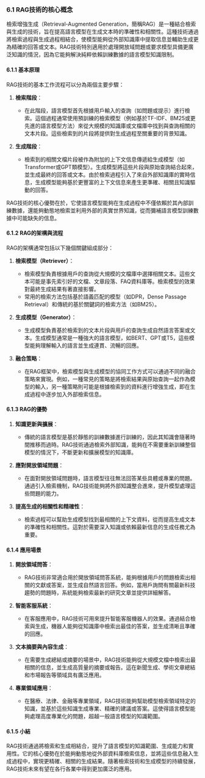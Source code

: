 ### **6.1 RAG技術的核心概念**

檢索增強生成（Retrieval-Augmented Generation，簡稱RAG）是一種結合檢索與生成的技術，旨在提高語言模型在生成文本時的準確性和相關性。這種技術通過將檢索過程與生成過程相結合，使模型能夠從外部知識庫中提取信息並輔助生成更為精確的回答或文本。RAG技術特別適用於處理開放域問題或要求模型具備更廣泛知識的情況，因為它能夠解決純粹依賴訓練數據的語言模型知識限制。

#### **6.1.1 基本原理**

RAG技術的基本工作流程可以分為兩個主要步驟：

1. **檢索階段**：
   - 在此階段，語言模型首先根據用戶輸入的查詢（如問題或提示）進行檢索。這個過程通常使用預訓練的檢索模型（例如基於TF-IDF、BM25或更先進的語言模型方法）來從大規模的知識庫或文檔庫中找到與查詢相關的文本片段。這些檢索到的片段將提供對生成過程至關重要的背景知識。

2. **生成階段**：
   - 檢索到的相關文檔片段被作為附加的上下文信息傳遞給生成模型（如Transformer或GPT類模型）。生成模型將這些片段與原始查詢結合起來，並生成最終的回答或文本。由於檢索過程引入了來自外部知識庫的實時信息，生成模型能夠基於更豐富的上下文信息來產生更準確、相關且知識驅動的回答。

RAG技術的核心優勢在於，它使語言模型能夠在生成過程中不僅依賴於其內部訓練數據，還能夠動態地檢索並利用外部的真實世界知識，從而彌補語言模型訓練數據中可能缺失的信息。

#### **6.1.2 RAG的架構與流程**

RAG的架構通常包括以下幾個關鍵組成部分：

1. **檢索模型（Retriever）**：
   - 檢索模型負責根據用戶的查詢從大規模的文檔庫中選擇相關文本。這些文本可能是事先索引好的文檔、文章段落、FAQ資料庫等。檢索模型的效果對最終生成結果有著直接影響。
   - 常用的檢索方法包括基於語義匹配的模型（如DPR，Dense Passage Retrieval）和傳統的基於關鍵詞的檢索方法（如BM25）。

2. **生成模型（Generator）**：
   - 生成模型負責基於檢索到的文本片段與用戶的查詢生成自然語言答案或文本。生成模型通常是一種強大的語言模型，如BERT、GPT或T5，這些模型能夠理解輸入的語言並生成連貫、流暢的回應。

3. **融合策略**：
   - 在RAG框架中，檢索模型與生成模型的協同工作方式可以通過不同的融合策略來實現。例如，一種常見的策略是將檢索結果與原始查詢一起作為模型的輸入，另一種策略則可能是根據檢索到的資料進行增強生成，即在生成過程中逐步加入外部檢索信息。

#### **6.1.3 RAG的優勢**

1. **知識更新與擴展**：
   - 傳統的語言模型是基於靜態的訓練數據進行訓練的，因此其知識會隨著時間推移而過時。RAG技術通過檢索外部知識，能夠在不需要重新訓練整個模型的情況下，不斷更新和擴展模型的知識庫。

2. **應對開放領域問題**：
   - 在面對開放領域問題時，語言模型往往無法回答某些具體或專業的問題。通過引入檢索機制，RAG技術能夠將外部知識整合進來，提升模型處理這些問題的能力。

3. **提高生成的相關性和精確性**：
   - 檢索過程可以幫助生成模型找到最相關的上下文資料，從而提高生成文本的準確性和相關性。這對於需要深入知識或依賴最新信息的生成任務尤為重要。

#### **6.1.4 應用場景**

1. **開放領域問答**：
   - RAG技術非常適合用於開放領域問答系統，能夠根據用戶的問題檢索出相關的文獻或答案，並生成自然語言回答。例如，當用戶詢問有關最新科技趨勢的問題時，系統能夠檢索最新的研究文章並提供詳細解答。

2. **智能客服系統**：
   - 在客服應用中，RAG技術可用來提升智能客服機器人的效果。通過結合檢索與生成，機器人能夠從知識庫中檢索出最佳的答案，並生成清晰且準確的回應。

3. **文本摘要與內容生成**：
   - 在需要生成總結或摘要的場景中，RAG技術能夠從大規模文檔中檢索出最相關的信息，並生成高質量的摘要或報告。這在新聞生成、學術文章總結和市場報告等領域具有廣泛應用。

4. **專業領域應用**：
   - 在醫療、法律、金融等專業領域，RAG技術能夠幫助模型檢索領域特定的知識，並基於這些知識生成專業、精確的建議或答案。這使得語言模型能夠處理高度專業化的問題，超越一般語言模型的知識範圍。

#### **6.1.5 小結**

RAG技術通過將檢索和生成相結合，提升了語言模型的知識範圍、生成能力和實用性。它的核心優勢在於能夠動態地從外部資料庫檢索信息，並將這些信息融入生成過程中，實現更精確、相關的生成結果。隨著檢索技術和生成模型的持續發展，RAG技術未來有望在各行各業中得到更加廣泛的應用。